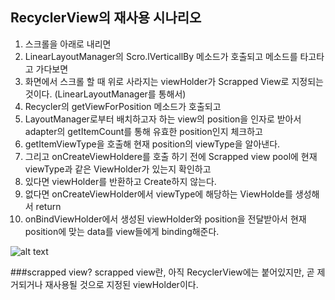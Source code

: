 ## RecyclerView의 재사용 시나리오
1. 스크롤을 아래로 내리면
2.  LinearLayoutManager의 Scro.lVerticallBy 메소드가 호출되고 메소드를 타고타고 가다보면
3.  화면에서 스크롤 할 때 위로 사라지는 viewHolder가 Scrapped View로 지정되는 것이다. (LinearLayoutManager를 통해서)
4. Recycler의 getViewForPosition 메소드가 호출되고
5. LayoutManager로부터 배치하고자 하는 view의 position을 인자로 받아서 adapter의 getItemCount를 통해 유효한 position인지 체크하고
6. getItemViewType을 호출해 현재 position의 viewType을 알아낸다.
7. 그리고 onCreateViewHoldere를 호출 하기 전에 Scrapped view pool에 현재 viewType과 같은 ViewHolder가 있는지 확인하고
8. 있다면 viewHolder를 반환하고 Create하지 않는다.
9. 없다면 onCreateViewHolder에서 viewType에 해당하는 ViewHolde를 생성해서 return
10. onBindViewHolder에서 생성된 viewHolder와 position을 전달받아서 현재 position에 맞는 data를 view들에게 binding해준다.

 
![alt text](http://postfiles8.naver.net/20160413_295/mail1001_1460535517642jTwnI_PNG/3.png?type=w1)

###scrapped view?
scrapped view란, 아직 RecyclerView에는 붙어있지만, 곧 제거되거나 재사용될 것으로 지정된 viewHolder이다.
